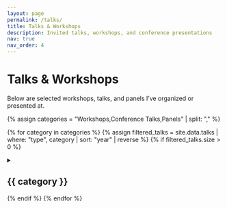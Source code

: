 ```yaml
---
layout: page
permalink: /talks/
title: Talks & Workshops
description: Invited talks, workshops, and conference presentations
nav: true
nav_order: 4
---
```


# Talks & Workshops

Below are selected workshops, talks, and panels I’ve organized or presented at.

<div class="talks">

{% assign categories = "Workshops,Conference Talks,Panels" | split: "," %}

{% for category in categories %}
  {% assign filtered_talks = site.data.talks | where: "type", category | sort: "year" | reverse %}
  {% if filtered_talks.size > 0 %}
  <details class="talks-section">
    <summary><h2 class="talks-heading">{{ category }}</h2></summary>
    {% for t in filtered_talks %}
      <div class="teaching-card">
        <div class="teaching-header">
          {% if t.logo %}
            <img src="{{ t.logo | relative_url }}" alt="{{ t.organization }} logo" class="school-logo">
          {% endif %}
          <div class="teaching-info">
            <h3 class="teaching-title">{{ t.title }}</h3>
            <p class="teaching-meta">
              {{ t.organization }}{% if t.location %}, {{ t.location }}{% endif %} — {{ t.year }}
            </p>
          </div>
        </div>
        <p class="teaching-description">{{ t.description }}</p>
      </div>
    {% endfor %}
  </details>
  {% endif %}
{% endfor %}

</div>

